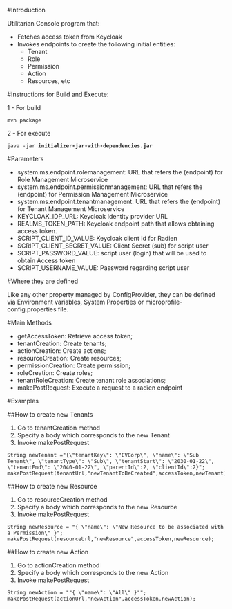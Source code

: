 #Introduction

Utilitarian Console program that: 
 - Fetches access token from Keycloak
 - Invokes endpoints to create the following initial entities: 
   - Tenant
   - Role
   - Permission
   - Action
   - Resources, etc
     
#Instructions for Build and Execute:

1 - For build  
<pre><code>mvn package</code></pre>
  
2 - For execute  
<pre><code>java -jar <b>initializer-jar-with-dependencies.jar</b></code></pre>
  
#Parameters
 - system.ms.endpoint.rolemanagement: URL that refers the (endpoint) for Role Management Microservice 
 - system.ms.endpoint.permissionmanagement: URL that refers the (endpoint) for Permission Management Microservice
 - system.ms.endpoint.tenantmanagement: URL that refers the (endpoint) for Tenant Management Microservice
 - KEYCLOAK_IDP_URL: Keycloak Identity provider URL  
 - REALMS_TOKEN_PATH: Keycloak endpoint path that allows obtaining access token.
 - SCRIPT_CLIENT_ID_VALUE: Keycloak client Id for Radien
 - SCRIPT_CLIENT_SECRET_VALUE: Client Secret (sub) for script user
 - SCRIPT_PASSWORD_VALUE: script user (login) that will be used to obtain Access token
 - SCRIPT_USERNAME_VALUE: Password regarding script user 

#Where they are defined

Like any other property managed by ConfigProvider, they can be defined via Environment variables, 
System Properties or microprofile-config.properties file.

#Main Methods
 - getAccessToken: Retrieve access token;
 - tenantCreation: Create tenants;
 - actionCreation: Create actions;
 - resourceCreation: Create resources;
 - permissionCreation: Create permission;
 - roleCreation: Create roles;
 - tenantRoleCreation: Create tenant role associations;
 - makePostRequest: Execute a request to a radien endpoint

#Examples

##How to create new Tenants

1. Go to tenantCreation method
2. Specify a body which corresponds to the new Tenant
3. Invoke makePostRequest

```
String newTenant ="{\"tenantKey\": \"EVCorp\", \"name\": \"Sub Tenant\", \"tenantType\": \"Sub\", \"tenantStart\": \"2030-01-22\", \"tenantEnd\": \"2040-01-22\", \"parentId\":2, \"clientId\":2}";
makePostRequest(tenantUrl,"newTenantToBeCreated",accessToken,newTenant);
```

##How to create new Resource
1. Go to resourceCreation method
2. Specify a body which corresponds to the new Resource
3. Invoke makePostRequest

```
String newResource = "{ \"name\": \"New Resource to be associated with a Permission\" }";
makePostRequest(resourceUrl,"newResource",accessToken,newResource);
```

##How to create new Action
1. Go to actionCreation method
2. Specify a body which corresponds to the new Action
3. Invoke makePostRequest

```
String newAction = ""{ \"name\": \"All\" }"";
makePostRequest(actionUrl,"newAction",accessToken,newAction);
```